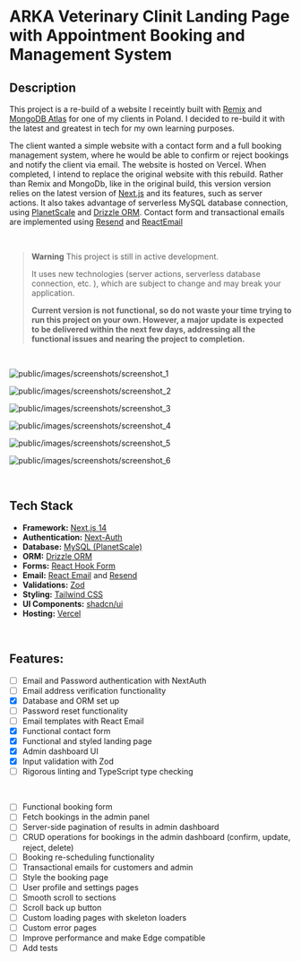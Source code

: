 # ARKA Veterinary Clinit Landing Page with Appointment Booking and Management System

<!-- #### See the live demo [here](https://saasyland.com) -->

## Description

This project is a re-build of a website I receintly built with [Remix](https://remix.run/) and [MongoDB Atlas](https://www.mongodb.com/atlas/database) for one of my clients in Poland. I decided to re-build it with the latest and greatest in tech for my own learning purposes.

The client wanted a simple website with a contact form and a full booking management system, where he would be able to confirm or reject bookings and notify the client via email. The website is hosted on Vercel. When completed, I intend to replace the original website with this rebuild. Rather than Remix and MongoDb, like in the original build, this version version relies on the latest version of [Next.js](https://nextjs.org/) and its features, such as server actions. It also takes advantage of serverless MySQL database connection, using [PlanetScale](https://planetscale.com/) and [Drizzle ORM](https://orm.drizzle.team/). Contact form and transactional emails are implemented using [Resend](https://resend.com) and [ReactEmail](https://react.email/)

<br />

> **Warning**
> This project is still in active development.
>
> It uses new technologies (server actions, serverless database connection, etc. ), which are subject to change and may break your application.
>
> **Current version is not functional, so do not waste your time trying to run this project on your own. However, a major update is expected to be delivered within the next few days, addressing all the functional issues and nearing the project to completion.**

<br />

![public/images/screenshots/screenshot_1](./public/images/screenshots/screenshot_1.png)

![public/images/screenshots/screenshot_2](./public/images/screenshots/screenshot_2.png)

![public/images/screenshots/screenshot_3](./public/images/screenshots/screenshot_3.png)

![public/images/screenshots/screenshot_4](./public/images/screenshots/screenshot_4.png)

![public/images/screenshots/screenshot_5](./public/images/screenshots/screenshot_5.png)

![public/images/screenshots/screenshot_6](./public/images/screenshots/screenshot_6.png)

<br />

## Tech Stack

- **Framework:** [Next.js 14](https://nextjs.org)
- **Authentication:** [Next-Auth](https://next-auth.js.org/)
- **Database:** [MySQL (PlanetScale)](https://planetscale.com/)
- **ORM:** [Drizzle ORM](https://orm.drizzle.team)
- **Forms:** [React Hook Form](https://react-hook-form.com)
- **Email:** [React Email](https://react.email) and [Resend](https://resend.com)
- **Validations:** [Zod](https://zod.dev/)
- **Styling:** [Tailwind CSS](https://tailwindcss.com)
- **UI Components:** [shadcn/ui](https://ui.shadcn.com)
- **Hosting:** [Vercel](https://vercel.com)

<br />

## Features:

- [ ] Email and Password authentication with NextAuth
- [ ] Email address verification functionality
- [x] Database and ORM set up
- [ ] Password reset functionality
- [ ] Email templates with React Email
- [x] Functional contact form
- [x] Functional and styled landing page
- [x] Admin dashboard UI
- [x] Input validation with Zod
- [ ] Rigorous linting and TypeScript type checking

<br />

- [ ] Functional booking form
- [ ] Fetch bookings in the admin panel
- [ ] Server-side pagination of results in admin dashboard
- [ ] CRUD operations for bookings in the admin dashboard (confirm, update, reject, delete)
- [ ] Booking re-scheduling functionality
- [ ] Transactional emails for customers and admin
- [ ] Style the booking page
- [ ] User profile and settings pages
- [ ] Smooth scroll to sections
- [ ] Scroll back up button
- [ ] Custom loading pages with skeleton loaders
- [ ] Custom error pages
- [ ] Improve performance and make Edge compatible
- [ ] Add tests
